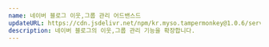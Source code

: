 ```yaml
---
name: 네이버 블로그 이웃,그룹 관리 어드밴스드
updateURL: https://cdn.jsdelivr.net/npm/kr.myso.tampermonkey@1.0.6/service/com.naver.blog-manage.follow.user.js
description: 네이버 블로그의 이웃,그룹 관리 기능을 확장합니다.
---
```

